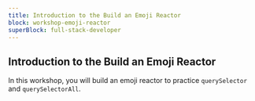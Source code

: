 ```yaml
---
title: Introduction to the Build an Emoji Reactor
block: workshop-emoji-reactor
superBlock: full-stack-developer
---
```


## Introduction to the Build an Emoji Reactor

In this workshop, you will build an emoji reactor to practice `querySelector` and `querySelectorAll`.
